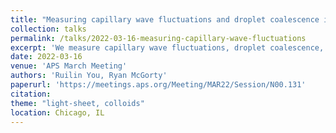 ```yaml
---
title: "Measuring capillary wave fluctuations and droplet coalescence in colloidal fluids with light sheet microscopy"
collection: talks
permalink: /talks/2022-03-16-measuring-capillary-wave-fluctuations
excerpt: 'We measure capillary wave fluctuations, droplet coalescence, and dripping in a colloidal fluid system by using a custom-built single objective light sheet microscope (SOLS). We acquire volumetric imaging data at several volumes per second with submicron resolution.  We show that we can use SOLS to detect capillary fluctuations at the interface of coexisting colloidal fluids. We measure submicron fluctuations and capillary velocities on the order of 0.1 micron per second. We additionally measure the width of the growing bridge that connects a coalescing droplet to the continuous phase. Our SOLS system allows us to acquire fast optically sectioned images for volumetric data collection without needing to move the objective lens. Rather, the focal plane and sheet of excitation light are swept across the sample using a scanning mirror. This method provides fast 3D imaging with minimal mechanical perturbation to the sample.'
date: 2022-03-16
venue: 'APS March Meeting'
authors: 'Ruilin You, Ryan McGorty'
paperurl: 'https://meetings.aps.org/Meeting/MAR22/Session/N00.131'
citation: 
theme: "light-sheet, colloids"
location: Chicago, IL
---
```


